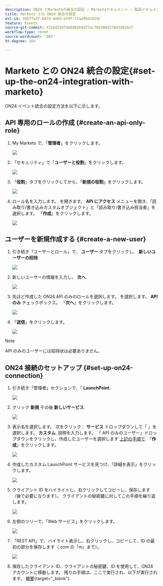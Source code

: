 ```yaml
---
description: ON24 とMarketoの統合の設定 — Marketoドキュメント — 製品ドキュメント
title: Marketo との ON24 統合の設定
exl-id: 395ffa37-b87d-4eb4-bf9f-72aa96dc819c
feature: Events
source-git-commit: 431bd258f9a68bbb9df7acf043085578d3d91b1f
workflow-type: tm+mt
source-wordcount: '267'
ht-degree: 16%

---
```


# Marketo との ON24 統合の設定{#set-up-the-on24-integration-with-marketo}

ON24 イベント統合の設定方法を以下に示します。

## API 専用のロールの作成 {#create-an-api-only-role}

1. My Marketo で、「**管理者**」をクリックします。

   ![](assets/set-up-the-on24-integration-with-marketo-1.png)

1. 「セキュリティ」で「**ユーザーと役割**」をクリックします。

   ![](assets/set-up-the-on24-integration-with-marketo-2.png)

1. 「**役割**」タブをクリックしてから、「**新規の役割**」をクリックします。

   ![](assets/set-up-the-on24-integration-with-marketo-3.png)

1. ロール名を入力します。 を開きます。 **API にアクセス** メニューを開き、「読み取り/書き込みカスタムオブジェクト」と「読み取り/書き込み担当者」を選択します。 「**作成**」をクリックします。

   ![](assets/set-up-the-on24-integration-with-marketo-4.png)

## ユーザーを新規作成する {#create-a-new-user}

1. 引き続き「ユーザーとロール」で、 **ユーザー** タブをクリックし、 **新しいユーザーの招待**.

   ![](assets/set-up-the-on24-integration-with-marketo-5.png)

1. 新しいユーザーの情報を入力し、 **次へ**.

   ![](assets/set-up-the-on24-integration-with-marketo-6.png)

1. 先ほど作成した ON24 API のみのロールを選択します。 を選択します。 **API のみ** チェックボックス。 「**次へ**」をクリックします。

   ![](assets/set-up-the-on24-integration-with-marketo-7.png)

1. 「**送信**」をクリックします。

   ![](assets/set-up-the-on24-integration-with-marketo-8.png)

>[!NOTE]
>
>API のみのユーザーには招待状は必要ありません。

## ON24 接続のセットアップ {#set-up-on24-connection}

1. 引き続き「管理者」セクションで、「 **LaunchPoint**.

   ![](assets/set-up-the-on24-integration-with-marketo-9.png)

1. クリック **新規** その後 **新しいサービス**.

   ![](assets/set-up-the-on24-integration-with-marketo-10.png)

1. 表示名を選択します。 次をクリック： **サービス** ドロップダウンして「 」を選択します。 **カスタム**. 説明を入力します。 「 API のみのユーザー」ドロップダウンをクリックし、作成したユーザーを選択します [上記の手順で](#create-a-new-user). 「**作成**」をクリックします。

   ![](assets/set-up-the-on24-integration-with-marketo-11.png)

1. 作成したカスタム LaunchPoint サービスを見つけ、「詳細を表示」をクリックします。

   ![](assets/set-up-the-on24-integration-with-marketo-12.png)

1. クライアント ID をハイライトし、右クリックしてコピーし、保存します（後で必要になります）。 クライアントの秘密鍵に対してこの手順を繰り返します。

   ![](assets/set-up-the-on24-integration-with-marketo-13.png)

1. 左側のツリーで、「Web サービス」をクリックします。

   ![](assets/set-up-the-on24-integration-with-marketo-14.png)

1. 「REST API」で、ハイライト表示し、右クリックし、コピーして、ID の最初の部分を保存します（.com の「m」まで）。

   ![](assets/set-up-the-on24-integration-with-marketo-15.png)

1. 保存したクライアント ID、クライアントの秘密鍵、ID を使用して、ON24 アカウントに移動します。 残りの手順は、ここで実行され、以下が実行されます。 [概要](https://on24support.force.com/Support/s/article/Connect-Marketo-ON24-Connect-Data-Integration#Step6){target="_blank"}.
